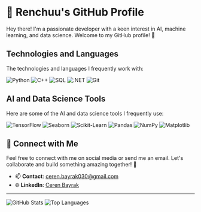 # 🌟 Renchuu's GitHub Profile

Hey there! I'm a passionate developer with a keen interest in AI, machine learning, and data science. Welcome to my GitHub profile! 🚀

## Technologies and Languages

The technologies and languages I frequently work with:

![Python](https://img.shields.io/badge/python-3670A0?style=for-the-badge&logo=python&logoColor=ffdd57)
![C++](https://img.shields.io/badge/c++-00599C?style=for-the-badge&logo=cplusplus&logoColor=ffffff)
![SQL](https://img.shields.io/badge/sql-4479A1?style=for-the-badge&logo=sql&logoColor=ffffff)
![.NET](https://img.shields.io/badge/.NET-5C2D91?style=for-the-badge&logo=.net&logoColor=ffffff)
![Git](https://img.shields.io/badge/git-F05032?style=for-the-badge&logo=git&logoColor=ffffff)


## AI and Data Science Tools
Here are some of the AI and data science tools I frequently use:

![TensorFlow](https://img.shields.io/badge/tensorflow-FF6F00?style=for-the-badge&logo=tensorflow&logoColor=ffffff)
![Seaborn](https://img.shields.io/badge/seaborn-00599C?style=for-the-badge&logo=seaborn&logoColor=ffffff)
![Scikit-Learn](https://img.shields.io/badge/scikit--learn-F7931E?style=for-the-badge&logo=scikit-learn&logoColor=ffffff)
![Pandas](https://img.shields.io/badge/pandas-150458?style=for-the-badge&logo=pandas&logoColor=ffffff)
![NumPy](https://img.shields.io/badge/numpy-013243?style=for-the-badge&logo=numpy&logoColor=ffffff)
![Matplotlib](https://img.shields.io/badge/matplotlib-3776AB?style=for-the-badge&logo=matplotlib&logoColor=ffffff)


## 🤝 Connect with Me

Feel free to connect with me on social media or send me an email. Let's collaborate and build something amazing together! 🌟
- 📫 **Contact**: [ceren.bayrak030@gmail.com](mailto:ceren.bayrak030@gmail.com)
- 🌐 **LinkedIn**: [Ceren Bayrak](https://www.linkedin.com/in/ceren-bayrak1)
---
![GitHub Stats](https://github-readme-stats.vercel.app/api?username=renchuu&show_icons=true&theme=radical)
![Top Languages](https://github-readme-stats.vercel.app/api/top-langs/?username=renchuu&layout=compact&theme=radical)

<!--
**renchuu/renchuu** is a ✨ _special_ ✨ repository because its `README.md` (this file) appears on your GitHub profile.

Here are some ideas to get you started:

- 🔭 I’m currently working on ...
- 🌱 I’m currently learning ...
- 👯 I’m looking to collaborate on ...
- 🤔 I’m looking for help with ...
- 💬 Ask me about ...
- 📫 How to reach me: ...
- 😄 Pronouns: ...
- ⚡ Fun fact: ...
-->
